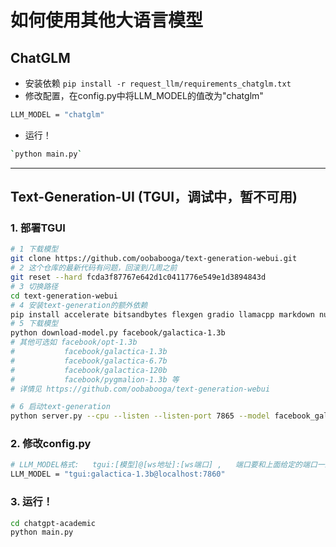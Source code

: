 # 如何使用其他大语言模型

## ChatGLM

- 安装依赖 `pip install -r request_llm/requirements_chatglm.txt`
- 修改配置，在config.py中将LLM_MODEL的值改为"chatglm"

``` sh
LLM_MODEL = "chatglm"
```
- 运行！
``` sh
`python main.py`
``` 


---
## Text-Generation-UI (TGUI，调试中，暂不可用)

### 1. 部署TGUI
``` sh
# 1 下载模型
git clone https://github.com/oobabooga/text-generation-webui.git
# 2 这个仓库的最新代码有问题，回滚到几周之前
git reset --hard fcda3f87767e642d1c0411776e549e1d3894843d
# 3 切换路径
cd text-generation-webui
# 4 安装text-generation的额外依赖
pip install accelerate bitsandbytes flexgen gradio llamacpp markdown numpy peft requests rwkv safetensors sentencepiece tqdm datasets git+https://github.com/huggingface/transformers
# 5 下载模型
python download-model.py facebook/galactica-1.3b
# 其他可选如 facebook/opt-1.3b
#           facebook/galactica-1.3b
#           facebook/galactica-6.7b
#           facebook/galactica-120b
#           facebook/pygmalion-1.3b 等
# 详情见 https://github.com/oobabooga/text-generation-webui

# 6 启动text-generation
python server.py --cpu --listen --listen-port 7865 --model facebook_galactica-1.3b
```

### 2. 修改config.py

``` sh
# LLM_MODEL格式:   tgui:[模型]@[ws地址]:[ws端口] ,   端口要和上面给定的端口一致
LLM_MODEL = "tgui:galactica-1.3b@localhost:7860"
```

### 3. 运行！
``` sh
cd chatgpt-academic
python main.py
```

